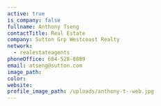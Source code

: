 ```yaml
---
active: true
is_company: false
fullname: Anthony Tseng
contactTitle: Real Estate
company: Sutton Grp Westcoast Realty
network:
  - realestateagents
phoneOffice: 604-528-8889
email: atseng@sutton.com
image_path:
color:
website:
profile_image_path: /uploads/anthony-t--web.jpg
---
```



